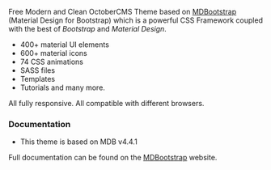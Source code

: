 Free Modern and Clean OctoberCMS Theme based on [MDBootstrap](https://mdbootstrap.com/material-design-for-bootstrap/?utm_ref_id=22105) (Material Design for Bootstrap) which is a powerful CSS Framework coupled with the best of *Bootstrap* and *Material Design*. 

- 400+ material UI elements
- 600+ material icons 
- 74 CSS animations
- SASS files
- Templates
- Tutorials and many more.

All fully responsive. All compatible with different browsers.

### Documentation

* This theme is based on MDB v4.4.1

Full documentation can be found on the [MDBootstrap](https://mdbootstrap.com/material-design-for-bootstrap/?utm_ref_id=22105) website.
